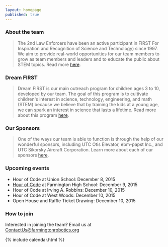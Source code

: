 ```yaml
---
layout: homepage
published: true
---
```

### About the team

>The 2nd Law Enforcers have been an active participant in FIRST For Inspiration and Recognition of Science and Technology) since 1997. We aim to provide real-world opportunities for our team members to grow as team members and leaders and to educate the public about STEM topics. Read more [here](http://farmingtonrobotics.org/about).

### Dream FIRST

>Dream FIRST is our main outreach program for children ages 3 to 10, developed by our team. The goal of this program is to cultivate children's interest in science, technology, engineering, and math (STEM) because we believe that by training the kids at a young age, we can spark an interest in science that lasts a lifetime. Read more about this program [here](http://farmingtonrobotics.org/dreamfirst).

### Our Sponsors

>One of the ways our team is able to function is through the help of our wonderful sponsors, including UTC Otis Elevator, ebm-papst Inc., and UTC Sikorsky Aircraft Corporation. Learn more about each of our sponsors [here](http://farmingtonrobotics.org/sponsors).

### Upcoming events

<ul>
  <li> Hour of Code at Union School: December 8, 2015</li>
  <li> <a href=http://farmingtonrobotics.org/hofc>Hour of Code</a> at Farmington High School: December 9, 2015</li>
  <li> Hour of Code at Irving A. Robbins: December 10, 2015</li>
  <li> Hour of Code at West Woods: December 10, 2015</li>
  <li> Open House and Raffle Ticket Drawing: December 10, 2015</li>
</ul>

### How to join

Interested in joining the team? Email us at <ContactUs@farmingtonrobotics.org>

{% include calendar.html %}
